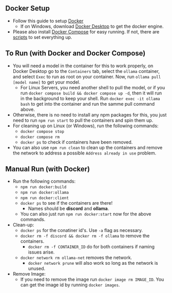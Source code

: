 ## Docker Setup
* Follow this guide to setup [Docker](https://www.digitalocean.com/community/tutorials/how-to-install-and-use-docker-on-ubuntu-20-04)
    * If on Windows, download [Docker Desktop](https://docs.docker.com/desktop/install/windows-install/) to get the docker engine.
* Please also install [Docker Compose](https://docs.docker.com/compose/install/linux/) for easy running. If not, there are [scripts](#manual-run-with-docker) to set everything up.

## To Run (with Docker and Docker Compose)
* You will need a model in the container for this to work properly, on Docker Desktop go to the `Containers` tab, select the `ollama` container, and select `Exec` to run as root on your container. Now, run `ollama pull [model name]` to get your model.
    * For Linux Servers, you need another shell to pull the model, or if you run `docker compose build && docker compose up -d`, then it will run in the background to keep your shell. Run `docker exec -it ollama bash` to get into the container and run the samme pull command above.
* Otherwise, there is no need to install any npm packages for this, you just need to run `npm run start` to pull the containers and spin them up.
* For cleaning up on Linux (or Windows), run the following commands:
    * `docker compose stop`
    * `docker compose rm`
    * `docker ps` to check if containers have been removed.
* You can also use `npm run clean` to clean up the containers and remove the network to address a possible `Address already in use` problem.

## Manual Run (with Docker)
* Run the following commands:
    * `npm run docker:build`
    * `npm run docker:ollama`
    * `npm run docker:client`
    * `docker ps` to see if the containers are there!
        * Names should be **discord** and **ollama**.
    * You can also just run `npm run docker:start` now for the above commands.
* Clean-up:
    * `docker ps` for the conatiner id's. Use `-a` flag as necessary.
    * `docker rm -f discord && docker rm -f ollama` to remove the containers.
        * `docker rm -f CONTAINER_ID` do for both containers if naming issues arise.
    * `docker network rm ollama-net` removes the network.
        * `docker network prune` will also work so long as the network is unused.
* Remove Image:
    * If you need to remove the image run `docker image rm IMAGE_ID`. You can get the image id by running `docker images`.